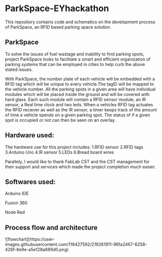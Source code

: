 # ParkSpace-EYhackathon
This repository contains code and schematics on the development process of ParkSpace, an RFID based parking space solution. 

<h2>ParkSpace </h2>
<p>To solve the issues of fuel wastage and inability to find parking spots, project ParkSpace looks to facilitate a smart and efficient organization of parking systems that can be employed in cities to help curb the above stated issues.
  
With ParkSpace, the number plate of each vehicle will be embedded with a RFID tag which will be unique to every vehicle.The tagID will be mapped to the vehicle number. All the parking spots in a given area will have individual modules which will be placed inside the ground and will be covered with hard glass. Each such module will contain a RFID sensor module, an IR sensor, a Real time clock and two leds. When a vehicles RFID tag actuates the RFID reciever as well as the IR sensor, a timer keeps track of the amount of time a vehicle spends on a given parking spot. The status of if a given spot is occupied or not can then be seen on an overlay.
</p>

<h2> Hardware used: </h2>
  <p>
The hardware use for this project includes:
1.RFID sensor
2.RFID tags
3.Arduino Uno
4.IR sensor
5.LEDs
6.Bread board wires
  </p>

<p>Parallely, I would like to thank FabLab CST and the CST management for their support and services which made the project completion much easier.</p>

<h2> Softwares used: </h2>
<p>Arduino IDE</p>
<p>Fusion 360</p>
<p>Node Red </p>

  
<h2> Process flow and architecture </h2>
![flowchart](https://user-images.githubusercontent.com/119427592/219261911-96fa2467-6258-428f-8e9e-a5e128a689d0.png)

  

